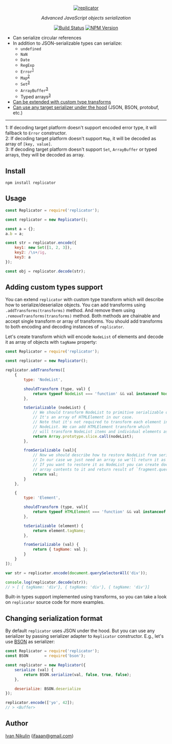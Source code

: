 <p align="center">
    <a href="https://github.com/inikulin/replicator">
        <img src="https://raw.github.com/inikulin/replicator/master/media/logo.png" alt="replicator" />
    </a>
</p>
<p align="center">
<i>Advanced JavaScript objects serialization</i>
</p>
<p align="center">
  <a href="https://travis-ci.org/inikulin/replicator"><img alt="Build Status" src="https://api.travis-ci.org/inikulin/replicator.svg"></a>
  <a href="https://www.npmjs.com/package/replicator"><img alt="NPM Version" src="https://img.shields.io/npm/v/replicator.svg"></a>
</p>

- Can serialize circular references
- In addition to JSON-serializable types can serialize:
  - `undefined`
  - `NaN`
  - `Date`
  - `RegExp`
  - `Error`<sup>[1](#note1)</sup>
  - `Map`<sup>[2](#note2)</sup>
  - `Set`<sup>[3](#note3)</sup>
  - `ArrayBuffer`<sup>[3](#note3)</sup>
  - Typed arrays<sup>[3](#note3)</sup>
- [Can be extended with custom type transforms](#adding-custom-types-support)
- [Can use any target serializer under the hood](#changing-serialization-format) (JSON, BSON, protobuf, etc.)

----
<a name="note1">1</a>: If decoding target platform doesn't support encoded error type, it will fallback to `Error` constructor.<br>
<a name="note2">2</a>: If decoding target platform doesn't support `Map`, it will be decoded as array of `[key, value]`.<br>
<a name="note3">3</a>: If decoding target platform doesn't support `Set`, `ArrayBuffer` or typed arrays, they will be decoded as array. <br>

## Install
```shell
npm install replicator
```

## Usage
```js
const Replicator = require('replicator');

const replicator = new Replicator();

const a = {};
a.b = a;

const str = replicator.encode({
    key1: new Set([1, 2, 3]),
    key2: /\s+/ig,
    key3: a
});

const obj = replicator.decode(str);
```


## Adding custom types support
You can extend `replicator` with custom type transform which will describe how to serialize/deserialize objects. You can
add transforms using `.addTransforms(transforms)` method. And remove them using `.removeTransforms(transforms)` method.
Both methods are chainable and accept single transform or array of transforms. You should add transforms to both encoding
and decoding instances of `replicator`.

Let's create transform which will encode `NodeList` of elements and decode it as array of objects with `tagName` property:
```js
const Replicator = require('replicator');

const replicator = new Replicator();

replicator.addTransforms([
    {
        type: 'NodeList',

        shouldTransform (type, val) {
            return typeof NodeList === 'function' && val instanceof NodeList;
        },

        toSerializable (nodeList) {
            // We should transform NodeList to primitive serializable object.
            // It's an array of HTMLElement in our case.
            // Note that it's not required to transform each element in
            // NodeList. We can add HTMLElement transform which
            // will transform NodeList items and individual elements as well.
            return Array.prototype.slice.call(nodeList);
        },

        fromSerializable (val){
            // Now we should describe how to restore NodeList from serializable object.
            // In our case we just need an array so we'll return it as is.
            // If you want to restore it as NodeList you can create document fragment, append
            // array contents to it and return result of `fragment.querySelectorAll('*')` .
            return val;
        }
    },

    {
        type: 'Element',

        shouldTransform (type, val){
            return typeof HTMLElement === 'function' && val instanceof HTMLElement;
        },

        toSerializable (element) {
            return element.tagName;
        },

        fromSerializable (val) {
            return { tagName: val };
        }
    }
]);

var str = replicator.encode(document.querySelectorAll('div'));

console.log(replicator.decode(str));
// > [ { tagName: 'div'}, { tagName: 'div'}, { tagName: 'div'}]
```

Built-in types support implemented using transforms, so you can take a look on `replicator` source code for more examples.

## Changing serialization format
By default `replicator` uses JSON under the hood. But you can use any serializer by passing serializer adapter to `Replicator`
constructor. E.g., let's use [BSON](https://www.npmjs.com/package/bson) as serializer:
```js
const Replicator = require('replicator');
const BSON       = require('bson');

const replicator = new Replicator({
    serialize (val) {
        return BSON.serialize(val, false, true, false);
    },

    deserialize: BSON.deserialize
});

replicator.encode(['yo', 42]);
// > <Buffer>
```

## Author
[Ivan Nikulin](https://github.com/inikulin) (ifaaan@gmail.com)
